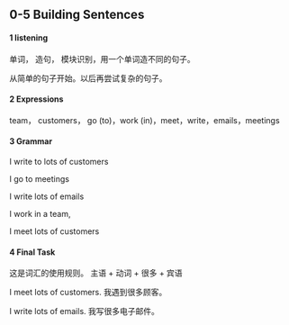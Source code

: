 ## 0-5 Building Sentences

#### 1 listening

单词， 造句， 模块识别，用一个单词造不同的句子。

从简单的句子开始。以后再尝试复杂的句子。

#### 2 Expressions

team， customers， go (to)，work (in)，meet，write，emails，meetings

#### 3 Grammar

I write to lots of customers

I go to meetings

I write lots of emails

I work in a team,

I meet lots of customers

#### 4 Final Task

这是词汇的使用规则。
主语 + 动词 + 很多 + 宾语

I meet lots of customers.	我遇到很多顾客。

I write lots of emails.	我写很多电子邮件。

